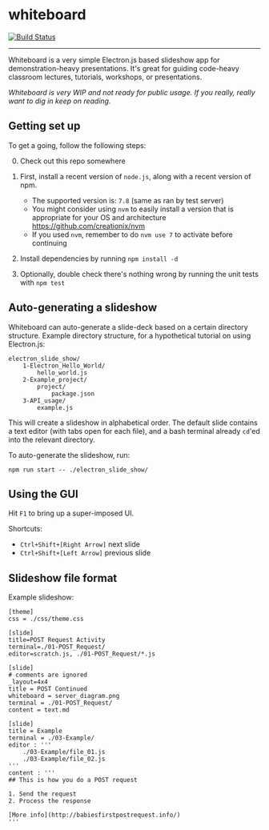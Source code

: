 # whiteboard

[![Build Status](https://drone.io/bitbucket.org/michaelb/whiteboard/status.png)](https://drone.io/bitbucket.org/michaelb/whiteboard/latest)

-------------------------

Whiteboard is a very simple Electron.js based slideshow app for
demonstration-heavy presentations. It's great for guiding code-heavy classroom
lectures, tutorials, workshops, or presentations.

*Whiteboard is very WIP and not ready for public usage. If you really, really want
to dig in keep on reading.*

## Getting set up

To get a going, follow the following steps:

0. Check out this repo somewhere

1. First, install a recent version of `node.js`, along with a recent version of
npm.
    - The supported version is: `7.8` (same as ran by test server)
    - You might consider using `nvm` to easily install a version that is
      appropriate for your OS and architecture
      https://github.com/creationix/nvm
    - If you used `nvm`, remember to do `nvm use 7` to activate before
      continuing

2. Install dependencies by running `npm install -d`
3. Optionally, double check there's nothing wrong by running the unit tests
with `npm test`

## Auto-generating a slideshow

Whiteboard can auto-generate a slide-deck based on a certain directory
structure. Example directory structure, for a hypothetical tutorial on using
Electron.js:

    electron_slide_show/
        1-Electron_Hello_World/
            hello_world.js
        2-Example_project/
            project/
                package.json
        3-API_usage/
            example.js

This will create a slideshow in alphabetical order. The default slide contains
a text editor (with tabs open for each file), and a bash terminal already
`cd`'ed into the relevant directory.

To auto-generate the slideshow, run:

```
npm run start -- ./electron_slide_show/
```

## Using the GUI

Hit `F1` to bring up a super-imposed UI.

Shortcuts:

* `Ctrl+Shift+[Right Arrow]` next slide
* `Ctrl+Shift+[Left Arrow]` previous slide


## Slideshow file format

Example slideshow:

```
[theme]
css = ./css/theme.css

[slide]
title=POST Request Activity
terminal=./01-POST_Request/
editor=scratch.js, ./01-POST_Request/*.js

[slide]
# comments are ignored
_layout=4x4
title = POST Continued
whiteboard = server_diagram.png
terminal = ./01-POST_Request/
content = text.md

[slide]
title = Example
terminal = ./03-Example/
editor : '''
    ./03-Example/file_01.js
    ./03-Example/file_02.js
'''
content : '''
## This is how you do a POST request

1. Send the request
2. Process the response

[More info](http://babiesfirstpostrequest.info/)
'''
```



